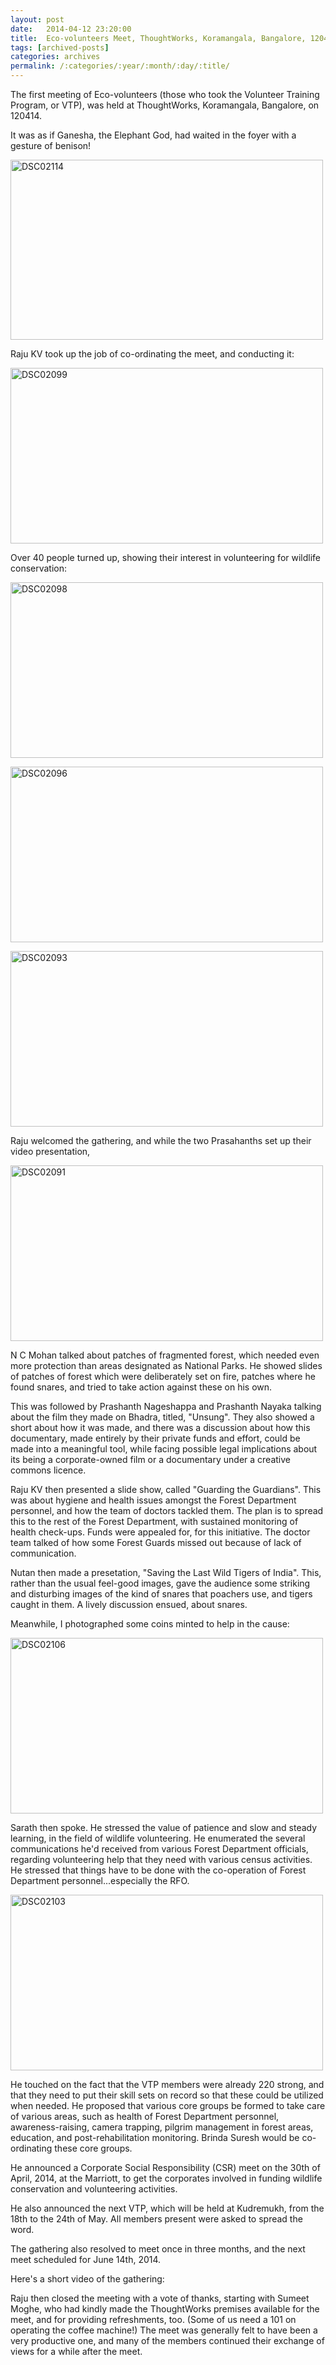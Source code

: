 ```yaml
---
layout: post
date:	2014-04-12 23:20:00
title:  Eco-volunteers Meet, ThoughtWorks, Koramangala, Bangalore, 120414
tags: [archived-posts]
categories: archives
permalink: /:categories/:year/:month/:day/:title/
---
```

The first meeting of Eco-volunteers (those who took the Volunteer Training Program, or VTP), was held at ThoughtWorks, Koramangala, Bangalore, on 120414.

It was as if Ganesha, the Elephant God, had waited in the foyer with a gesture of benison!

<a href="https://www.flickr.com/photos/86494503@N00/13800531534" title="DSC02114 by mohandep, on Flickr"><img src="https://farm8.staticflickr.com/7107/13800531534_a3a1101d58.jpg" width="500" height="288" alt="DSC02114"></a>

Raju KV took up the job of co-ordinating the meet, and conducting it:

<a href="https://www.flickr.com/photos/86494503@N00/13800185333" title="DSC02099 by mohandep, on Flickr"><img src="https://farm8.staticflickr.com/7306/13800185333_1aa8c16060.jpg" width="500" height="281" alt="DSC02099"></a>

Over 40 people turned up, showing their interest in volunteering for wildlife conservation:

<a href="https://www.flickr.com/photos/86494503@N00/13800498924" title="DSC02098 by mohandep, on Flickr"><img src="https://farm8.staticflickr.com/7273/13800498924_3f94d8bcda.jpg" width="500" height="281" alt="DSC02098"></a>


<a href="https://www.flickr.com/photos/86494503@N00/13800169243" title="DSC02096 by mohandep, on Flickr"><img src="https://farm4.staticflickr.com/3683/13800169243_12c5f52376.jpg" width="500" height="281" alt="DSC02096"></a>

<a href="https://www.flickr.com/photos/86494503@N00/13800162953" title="DSC02093 by mohandep, on Flickr"><img src="https://farm8.staticflickr.com/7157/13800162953_4e3cbc9931.jpg" width="500" height="281" alt="DSC02093"></a>

Raju welcomed the gathering, and while the two Prasahanths set up their video presentation,

<a href="https://www.flickr.com/photos/86494503@N00/13800141505" title="DSC02091 by mohandep, on Flickr"><img src="https://farm3.staticflickr.com/2920/13800141505_478f85d99e.jpg" width="500" height="281" alt="DSC02091"></a>


 N C Mohan talked about patches of fragmented forest, which needed even more protection than areas designated as National Parks. He showed slides of patches of forest which were deliberately set on fire, patches where he found snares, and tried to take action against these on his own.

<lj-cut text="about the meet...">

This was followed by Prashanth Nageshappa and Prashanth Nayaka talking about the film they made on Bhadra, titled, "Unsung". They also showed a short about how it was made, and there was a discussion about how this documentary, made entirely by their private funds and effort, could be made into a meaningful tool, while facing possible legal implications about its being a corporate-owned film or a documentary under a creative commons licence.

Raju KV then presented a slide show, called "Guarding the Guardians". This was about hygiene and health issues amongst the Forest Department personnel, and how the team of doctors tackled them. The plan is to spread this to the rest of the Forest Department, with sustained monitoring of health check-ups. Funds were appealed for, for this initiative. The doctor team talked of how some Forest Guards missed out because of lack of communication.

Nutan then made a presetation, "Saving the Last Wild Tigers of India". This, rather than the usual feel-good images, gave the audience some striking and disturbing images of the kind of snares that poachers use, and tigers caught in them. A lively discussion ensued, about snares.

Meanwhile, I photographed some coins minted to help in the cause:

<a href="https://www.flickr.com/photos/86494503@N00/13800187715" title="DSC02106 by mohandep, on Flickr"><img src="https://farm3.staticflickr.com/2848/13800187715_7d058db166.jpg" width="500" height="281" alt="DSC02106"></a> 

Sarath then spoke. He stressed the value of patience and slow and steady learning, in the field of wildlife volunteering. He enumerated the several communications he'd received from various Forest Department officials, regarding volunteering help that they need with various census activities. He stressed that things have to be done with the co-operation of Forest Department personnel...especially the RFO. 


<a href="https://www.flickr.com/photos/86494503@N00/13800514724" title="DSC02103 by mohandep, on Flickr"><img src="https://farm3.staticflickr.com/2932/13800514724_e1a24dbf49.jpg" width="500" height="281" alt="DSC02103"></a>


He touched on the fact that the VTP members were already 220 strong, and that they need to put their skill sets on record so that these could be utilized when needed. He proposed that various core groups be formed to take care of various areas, such as health of Forest Department personnel, awareness-raising, camera trapping, pilgrim management in forest areas, education, and post-rehabilitation monitoring. Brinda Suresh would be co-ordinating these core groups.

He announced a Corporate Social Responsibility (CSR) meet on the 30th of April, 2014, at the Marriott, to get the corporates involved in funding wildlife conservation and volunteering activities.

He also announced the next VTP, which will be held at Kudremukh, from the 18th to the 24th of May. All members present were asked to spread the word.

The gathering also resolved to meet once in three months, and the next meet scheduled for June 14th, 2014.

</lj-cut>

Here's a short video of the gathering:

<lj-embed id="1129"/>

Raju then closed the meeting with a vote of thanks, starting with Sumeet Moghe, who had kindly made the ThoughtWorks premises available for the meet, and for providing refreshments, too. (Some of us need a 101 on operating the coffee machine!) The meet was generally felt to have been a very productive one, and many of the members continued their exchange of views for a while after the meet.

